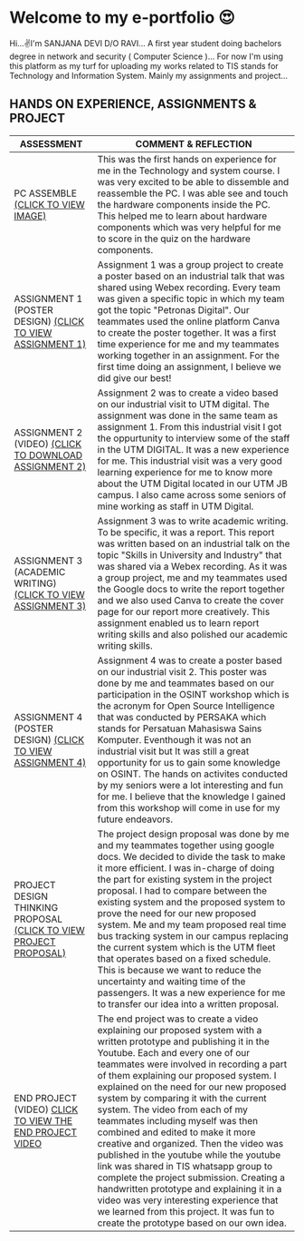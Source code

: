 # Welcome to my e-portfolio 😍

Hi...✌️I'm SANJANA DEVI D/O RAVI... A first year student doing bachelors degree in network and security ( Computer Science )...
For now I'm using this platform as my turf for uploading my works related to TIS stands for Technology and Information System. Mainly my assignments and project...

## HANDS ON EXPERIENCE, ASSIGNMENTS & PROJECT


|ASSESSMENT       | COMMENT & REFLECTION |
|-----------------|----------------------|
|PC ASSEMBLE [(CLICK TO VIEW IMAGE)](https://github.com/miqbaltariq/SECP1513202420251/blob/main/06/Sanjana290605/PC%20ASSEMBLE.jpg)     |This was the first hands on experience for me in the Technology and system course. I was very excited to be able to dissemble and reassemble the PC. I was able see and touch the hardware components inside the PC. This helped me to learn about hardware components which was very helpful for me to score in the quiz on the hardware components.|
|ASSIGNMENT 1 (POSTER DESIGN) [(CLICK TO VIEW ASSIGNMENT 1)](https://github.com/miqbaltariq/SECP1513202420251/blob/main/06/Sanjana290605/PETRONAS%20POSTER.pdf)   |Assignment 1 was a group project to create a poster based on an industrial talk that was shared  using Webex recording. Every team was given a specific topic in which my team got the topic "Petronas Digital". Our teammates used the online platform Canva to create the poster together. It was a first time experience for me and my  teammates working together in an assignment. For the first time doing an assignment, I believe we did give our best!                               |                                                          
|ASSIGNMENT 2 (VIDEO) [(CLICK TO DOWNLOAD ASSIGNMENT 2)](https://github.com/miqbaltariq/SECP1513202420251/raw/refs/heads/main/06/Sanjana290605/UTM%20DIGITAL%20VIDEO.mp4)   |Assignment 2 was to create a video based on our industrial visit to UTM digital. The assignment was done in the same team as assignment 1. From this industrial visit I got the oppurtunity to interview some of the staff in the UTM DIGITAL. It was a new experience for me. This industrial visit was a very good learning experience for me to know more about the UTM Digital located in our UTM JB campus. I also came across some seniors of mine working as staff in UTM Digital.    |                             
|ASSIGNMENT 3 (ACADEMIC WRITING) [(CLICK TO VIEW ASSIGNMENT 3)](https://github.com/miqbaltariq/SECP1513202420251/blob/main/06/Sanjana290605/Report.pdf)   |Assignment 3 was to write academic writing. To be specific, it was a report. This report was written based on an industrial talk on the topic "Skills in  University and Industry" that was shared via a Webex recording. As it was a group project, me and my teammates used the Google docs to write the report together and we also used Canva to create the cover page for our report more creatively. This assignment enabled us to learn report writing skills and also polished our academic writing skills.                               |                             
|ASSIGNMENT 4 (POSTER DESIGN) [(CLICK TO VIEW ASSIGNMENT 4)](https://github.com/miqbaltariq/SECP1513202420251/blob/main/06/Sanjana290605/OSINT%20POSTER.pdf)   |Assignment 4 was to create a poster based on our industrial visit 2. This poster was done by me and teammates based on our participation in the OSINT workshop which is the acronym for Open Source Intelligence that was conducted by PERSAKA which stands for Persatuan Mahasiswa Sains Komputer. Eventhough it was not an industrial visit but It was still a great opportunity for us to gain some knowledge on OSINT. The hands on activites conducted by my seniors were a lot interesting and fun for me. I believe that the knowledge I gained from this workshop will come in use for my future endeavors.                               |                                                                                                                            
|PROJECT DESIGN THINKING PROPOSAL [(CLICK TO VIEW PROJECT PROPOSAL)](https://github.com/miqbaltariq/SECP1513202420251/blob/main/06/Sanjana290605/PROJECT%20PROPOSAL.pdf)              |The project design proposal was done by me and my teammates together using google docs. We decided to divide the task to make it more efficient. I was in-charge of doing the part for existing system in the project proposal. I had to compare between the existing system and the proposed system to prove the need for our new proposed system. Me and my team proposed real time bus tracking system in our campus replacing the current system which is the UTM fleet that operates based on a fixed schedule. This is because we want to reduce the uncertainty and waiting time of the passengers. It was a new experience for me to transfer our idea into a written proposal.                              |
|END PROJECT (VIDEO) [CLICK TO VIEW THE END PROJECT VIDEO](https://github.com/miqbaltariq/SECP1513202420251/blob/main/06/Sanjana290605/END%20PROJECT.md)                |The end project was to create a video explaining our proposed system with a written prototype and publishing it in the Youtube.  Each and every one of our teammates were involved in recording a part of them explaining our proposed system. I explained on the need for our new proposed system by comparing it with the current system. The video from each of my teammates including myself was then combined and edited to make it more creative and organized. Then the video was published in the youtube while the youtube link was shared in TIS whatsapp group to complete the project submission. Creating a handwritten prototype and explaining it in a video was very interesting experience that we learned from this project. It was fun to create the prototype based on our own idea.                              |
